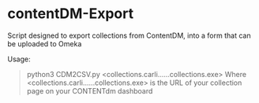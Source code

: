 # contentDM-Export
Script designed to export collections from ContentDM, into a form that can be uploaded to Omeka

Usage:
>python3 CDM2CSV.py <collections.carli......collections.exe> <username> <password>
Where <collections.carli......collections.exe> is the URL of your collection page on your CONTENTdm dashboard
